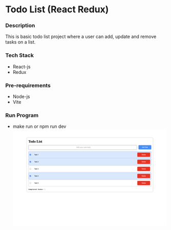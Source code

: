 # Todo List (React Redux)

### Description

This is basic todo list project where a user can add, update and remove tasks on a list.

### Tech Stack
* React-js
* Redux

### Pre-requirements
* Node-js
* Vite

### Run Program
* make run or npm run dev
![](./assets/Todo%20picture%201.png)
